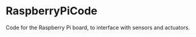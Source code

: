 RaspberryPiCode
===============

Code for the Raspberry Pi board, to interface with sensors and actuators.

